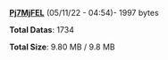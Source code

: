 [**Pj7MjFEL**](/data/Pj7MjFEL.txt) (05/11/22 - 04:54)- 1997 bytes

**Total Datas**: 1734

**Total Size**: 9.80 MB / 9.8 MB